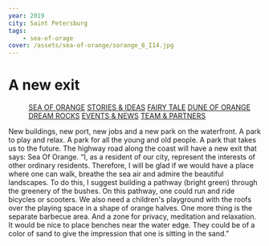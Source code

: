 ```yaml
---
year: 2019
city: Saint Petersburg
tags:
    - sea-of-orage
cover: /assets/sea-of-orange/sorange_6_I14.jpg
---
```


# A new exit

<Menu>
<a href="/sea-of-orange">SEA OF ORANGE</a>
<a href="/sea-of-orange/stories-and-ideas">STORIES & IDEAS</a>
<a href="/sea-of-orange/fairytale">FAIRY TALE</a>
<a href="/sea-of-orange/dune-of-orange">DUNE OF ORANGE</a>
<a href="/sea-of-orange/dreamrocks">DREAM ROCKS</a>
<a href="/sea-of-orange/events-and-news">EVENTS & NEWS</a>
<a href="/sea-of-orange/team-and-partners">TEAM & PARTNERS</a>
</Menu>

New buildings, new port, new jobs and a new park on the waterfront. A park to play and relax. A park for all the young and old people. A park that takes us to the future. The highway road along the coast will have a new exit that says: Sea Of Orange.	“I, as a resident of our city, represent the interests of other ordinary residents. Therefore, I will be glad if we would have a place where one can walk, breathe the sea air and admire the beautiful landscapes. To do this, I suggest building a pathway (bright green) through the greenery of the bushes. On this pathway, one could run and ride bicycles or scooters. We also need a children's playground with the roofs over the playing space in a shape of orange halves. One more thing is the separate barbecue area. And a zone for privacy, meditation and relaxation. It would be nice to place benches near the water edge. They could be of a color of sand to give the impression that one is sitting in the sand.”
